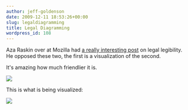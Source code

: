 ```yaml
---
author: jeff-goldenson
date: 2009-12-11 18:53:26+00:00
slug: legaldiagramming
title: Legal Diagramming
wordpress_id: 108
---
```


Aza Raskin over at Mozilla had [a really interesting post](http://www.azarask.in/blog/post/making-privacy-policies-not-suck/) on legal legibility.  He opposed these two, the first is a visualization of the second.

It's amazing how much friendlier it is.

[![](http://librarylab.law.harvard.edu/blog/wp-content/uploads/2009/12/azaDiag11-300x272.jpg)](http://librarylab.law.harvard.edu/blog/wp-content/uploads/2009/12/azaDiag11.jpg)

This is what is being visualized:

[![](http://librarylab.law.harvard.edu/blog/wp-content/uploads/2009/12/azaText1-300x279.jpg)](http://librarylab.law.harvard.edu/blog/wp-content/uploads/2009/12/azaText1.jpg)

